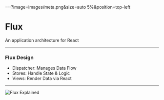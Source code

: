 
---?image=images/meta.png&size=auto 5%&position=top-left
# Flux 

An application architecture for React



---

### Flux Design

- Dispatcher: Manages Data Flow
- Stores: Handle State & Logic
- Views: Render Data via React

---

![Flux Explained](https://facebook.github.io/flux/img/flux-simple-f8-diagram-explained-1300w.png)

